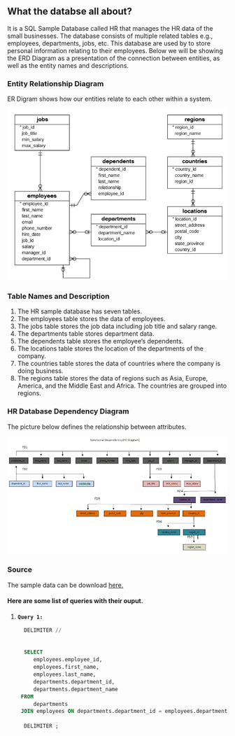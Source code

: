 ## What the databse all about?

It is a SQL Sample Database called HR that manages the HR data of the small businesses. The database consists of multiple related tables e.g., employees, departments, jobs, etc. This database are used by to store personal information relating to their employees. Below we will be showing the ERD Diagram as a presentation of the connection between entities, as well as the entity names and descriptions.


### Entity Relationship Diagram

ER Digram shows how our entities relate to each other within a system.

![image](https://github.com/biancacortez/HRdatabase/blob/main/img/ERD.PNG)

### Table Names and Description
1.	The HR sample database has seven tables.
2.	The employees table stores the data of employees.
3.	The jobs table stores the job data including job title and salary range.
4.	The departments table stores department data.
5.	The dependents table stores the employee’s dependents.
6.	The locations table stores the location of the departments of the company.
7.	The countries table stores the data of countries where the company is doing business.
8.	The regions table stores the data of regions such as Asia, Europe, America, and the Middle East and Africa. The countries are grouped into regions.

### HR Database Dependency Diagram
The picture below defines the relationship between attributes.

![image](https://github.com/biancacortez/HRdatabase/blob/main/img/FDD.PNG)

### Source
The sample data can be download [here.](https://www.sqltutorial.org/what-is-sql/)

#### Here are some list of queries with their ouput.

   1. **`Query 1: `**
       ```SQL
         DELIMITER //
         
         
         SELECT
            employees.employee_id,
            employees.first_name,
            employees.last_name,
            departments.department_id,
            departments.department_name
        FROM
            departments
        JOIN employees ON departments.department_id = employees.department_id //

         DELIMITER ;
       ```
    
